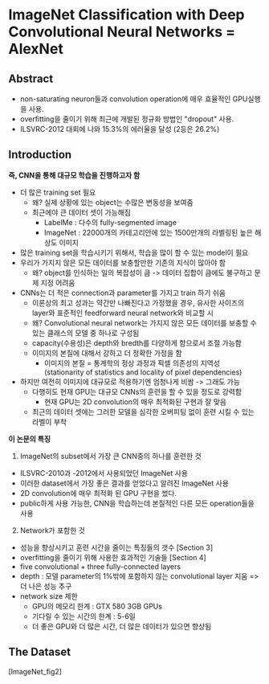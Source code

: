 # ImageNet Classification with Deep Convolutional Neural Networks = AlexNet

## Abstract

+ non-saturating neuron들과 convolution operation에 매우 효율적인 GPU실행을 사용.
+ overfitting을 줄이기 위해 최근에 개발된 정규화 방법인 "dropout" 사용.
+ ILSVRC-2012 대회에 나와 15.3%의 에러율을 달성 (2등은 26.2%)

## Introduction

**즉, CNN을 통해 대규모 학습을 진행하고자 함**
+ 더 많은 training set 필요
    - 왜? 실제 상황에 있는 object는 수많은 변동성을 보여줌
    - 최근에야 큰 데이터 셋이 가능해짐
      - LabelMe : 다수의 fully-segmented image
      - ImageNet : 22000개의 카테고리안에 있는 1500만개의 라벨링된 높은 해상도 이미지
+ 많은 training set을 학습시키기 위해서, 학습을 많이 할 수 있는 model이 필요
+ 우리가 가지지 않은 모든 데이터를 보충할만한 기존의 지식이 많아야 함
  - 왜? object를 인식하는 일의 복잡성이 큼 -> 데이터 집합이 큼에도 불구하고 문제 지정 어려움
+ CNNs는 더 적은 connection과 parameter를 가지고 train 하기 쉬움
  - 이론상의 최고 성과는 약간만 나빠진다고 가정했을 경우, 유사한 사이즈의 layer와 표준적인 feedforward neural network와 비교할 시
  - 왜? Convolutional neural network는 가지지 않은 모든 데이터를 보충할 수 있는 클래스의 모델 중 하나로 구성됨
  - capacity(수용성)은 depth와 bredth를 다양하게 함으로서 조절 가능함
  - 이미지의 본질에 대해서 강하고 더 정확한 가정을 함
    - 이미지의 본질 = 통계학의 정상 과정과 픽셀 의존성의 지역성 (stationarity of statistics and locality of pixel dependencies)  
+ 하지만 여전히 이미지에 대규모로 적용하기엔 엄청나게 비쌈 -> 그래도 가능
  - 다행히도 현재 GPU는 대규모 CNNs의 훈련을 할 수 있을 정도로 강력함
    - 현재 GPU는 2D convolution의 매우 최적화된 구현과 잘 맞음
  - 최근의 데이터 셋에는 그러한 모델을 심각한 오버피팅 없이 훈련 시킬 수 있는 라벨이 부착

**이 논문의 특징**
1. ImageNet의 subset에서 가장 큰 CNN중의 하나를 훈련한 것
  - ILSVRC-2010과 -2012에서 사용되었던 ImageNet 사용
  - 이러한 dataset에서 가장 좋은 결과를 얻었다고 알려진 ImageNet 사용
  - 2D convolution에 매우 최적화 된 GPU 구현을 썼다.
  - public하게 사용 가능한, CNN을 학습하는데 본질적인 다른 모든 operation들을 사용
2. Network가 포함한 것
  - 성능을 향상시키고 훈련 시간을 줄이는 특징들의 갯수 [Section 3]
  - overfitting을 줄이기 위해 사용한 효과적인 기술들 [Section 4]
  - five convolutional + three fully-connected layers
  - depth : 모델 parameter의 1%밖에 포함하지 않는 convolutional layer 지움 => 더 나은 성능 추구
  - network size 제한
    - GPU의 메모리 한계 : GTX 580 3GB GPUs 
    - 기다릴 수 있는 시간의 한계 : 5-6일
    - 더 좋은 GPU와 더 많은 시간, 더 많은 데이터가 있으면 향상됨

## The Dataset
[ImageNet_fig2]
